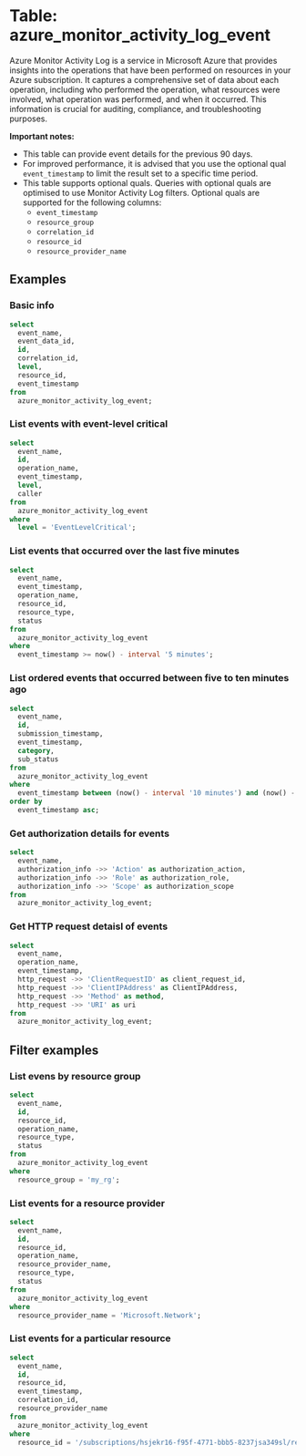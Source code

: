 # Table: azure_monitor_activity_log_event

Azure Monitor Activity Log is a service in Microsoft Azure that provides insights into the operations that have been performed on resources in your Azure subscription. It captures a comprehensive set of data about each operation, including who performed the operation, what resources were involved, what operation was performed, and when it occurred. This information is crucial for auditing, compliance, and troubleshooting purposes.

**Important notes:**

- This table can provide event details for the previous 90 days.
- For improved performance, it is advised that you use the optional qual `event_timestamp` to limit the result set to a specific time period.
- This table supports optional quals. Queries with optional quals are optimised to use Monitor Activity Log filters. Optional quals are supported for the following columns:
  - `event_timestamp`
  - `resource_group`
  - `correlation_id`
  - `resource_id`
  - `resource_provider_name`

## Examples

### Basic info

```sql
select
  event_name,
  event_data_id,
  id,
  correlation_id,
  level,
  resource_id,
  event_timestamp
from
  azure_monitor_activity_log_event;
```

### List events with event-level critical

```sql
select
  event_name,
  id,
  operation_name,
  event_timestamp,
  level,
  caller
from
  azure_monitor_activity_log_event
where
  level = 'EventLevelCritical';
```

### List events that occurred over the last five minutes

```sql
select
  event_name,
  event_timestamp,
  operation_name,
  resource_id,
  resource_type,
  status
from
  azure_monitor_activity_log_event
where
  event_timestamp >= now() - interval '5 minutes';
```

### List ordered events that occurred between five to ten minutes ago

```sql
select
  event_name,
  id,
  submission_timestamp,
  event_timestamp,
  category,
  sub_status
from
  azure_monitor_activity_log_event
where
  event_timestamp between (now() - interval '10 minutes') and (now() - interval '5 minutes')
order by
  event_timestamp asc;
```

### Get authorization details for events

```sql
select
  event_name,
  authorization_info ->> 'Action' as authorization_action,
  authorization_info ->> 'Role' as authorization_role,
  authorization_info ->> 'Scope' as authorization_scope
from
  azure_monitor_activity_log_event;
```

### Get HTTP request detaisl of events

```sql
select
  event_name,
  operation_name,
  event_timestamp,
  http_request ->> 'ClientRequestID' as client_request_id,
  http_request ->> 'ClientIPAddress' as ClientIPAddress,
  http_request ->> 'Method' as method,
  http_request ->> 'URI' as uri
from
  azure_monitor_activity_log_event;
```

## Filter examples

### List evens by resource group

```sql
select
  event_name,
  id,
  resource_id,
  operation_name,
  resource_type,
  status
from
  azure_monitor_activity_log_event
where
  resource_group = 'my_rg';
```

### List events for a resource provider

```sql
select
  event_name,
  id,
  resource_id,
  operation_name,
  resource_provider_name,
  resource_type,
  status
from
  azure_monitor_activity_log_event
where
  resource_provider_name = 'Microsoft.Network';
```

### List events for a particular resource

```sql
select
  event_name,
  id,
  resource_id,
  event_timestamp,
  correlation_id,
  resource_provider_name
from
  azure_monitor_activity_log_event
where
  resource_id = '/subscriptions/hsjekr16-f95f-4771-bbb5-8237jsa349sl/resourceGroups/my_rg/providers/Microsoft.Network/publicIPAddresses/test-backup-ip';
```